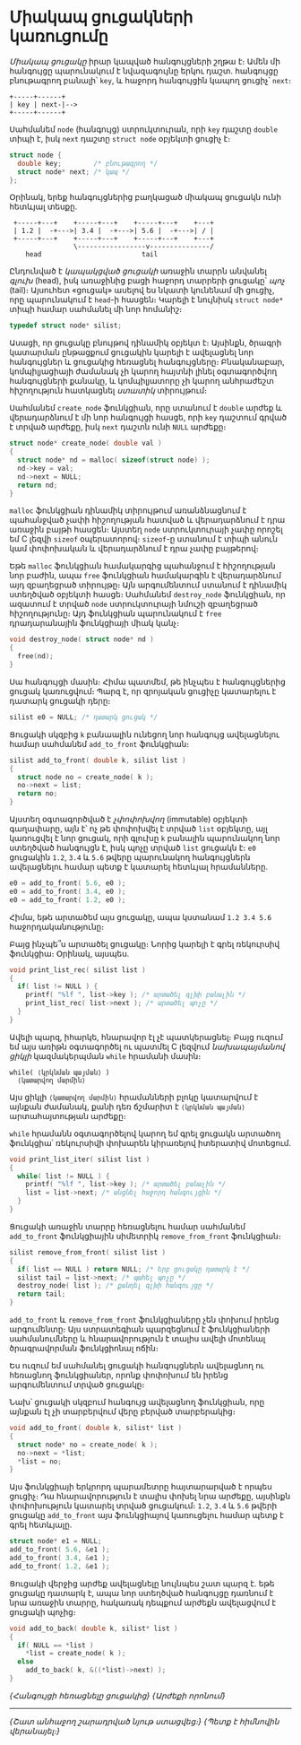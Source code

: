 # Միակապ ցուցակների կառուցումը

*Միակապ ցուցակը* իրար կապված հանգույցների շղթա է։ Ամեն մի հանգույցը պարունակում է նվազագույնը երկու դաշտ. հանգույցը բնութագրող բանալի՝ `key`, և հաջորդ հանգույցին կապող ցուցիչ՝ `next`։

```
+-----+------+
| key | next-|-->
+-----+------+
```

Սահմանեմ `node` (հանգույց) ստրուկտուրան, որի `key` դաշտը `double` տիպի է, իսկ `next` դաշտը `struct node` օբյեկտի ցուցիչ է։

```c
struct node {
  double key;        /* բնութագրող */
  struct node* next; /* կապ */
};
```

Օրինակ, երեք հանգույցներից բաղկացած միակապ ցուցակն ունի հետևյալ տեսքը.

```
 +-----+---+    +-----+---+    +-----+---+    +---+
 | 1.2 |  -+--->| 3.4 |  -+--->| 5.6 |  -+--->| / |
 +-----+---+    +-----+---+    +-----+---+    +---+
                \-----------------v---------------/
    head                         tail
```

Ընդունված է *կապակցված ցուցակի* առաջին տարրն անվանել *գլուխ* (head), իսկ առաջինից բացի հաջորդ տարրերի ցուցակը՝ *պոչ* (tail)։ Այսուհետ «ցուցակ» ասելով ես նկատի կունենամ մի ցուցիչ, որը պարունակում է `head`-ի հասցեն։ Կարելի է նույնիսկ `struct node*` տիպի համար սահմանել մի նոր հոմանիշ։ 

```c
typedef struct node* silist;
```

Ասացի, որ ցուցակը բնույթով դինամիկ օբյեկտ է։ Այսինքն, ծրագրի կատարման ընթացքում ցուցակին կարելի է ավելացնել նոր հանգույցներ և ցուցակից հեռացնել հանգույցները։ Բնականաբար, կոմպիլյացիայի ժամանակ չի կարող հայտնի լինել օգտագործվող հանգույցների քանակը, և կոմպիլյատորը չի կարող անհրաժեշտ հիշողություն հատկացնել *ստատիկ* տիրույթում։

Սահմանեմ `create_node` ֆունկցիան, որը ստանում է `double` արժեք և վերադարձնում է մի նոր հանգույցի հասցե, որի `key` դաշտում գրված է տրված արժեքը, իսկ `next` դաշտն ունի `NULL` արժեքը։

```c
struct node* create_node( double val )
{
  struct node* nd = malloc( sizeof(struct node) );
  nd->key = val;
  nd->next = NULL;
  return nd;
}
```

`malloc` ֆունկցիան դինամիկ տիրույթում առանձնացնում է պահանջված չափի հիշողության հատված և վերադարձնում է դրա առաջին բայթի հասցեն։ Այստեղ `node` ստրուկտուրայի չափը որոշել եմ C լեզվի `sizeof` օպերատորով։ `sizeof`-ը ստանում է տիպի անուն կամ փոփոխական և վերադարձնում է դրա չափը բայթերով։

Եթե `malloc` ֆունկցիան համակարգից պահանջում է հիշողության նոր բաժին, ապա `free` ֆունկցիան համակարգին է վերադարձնում այդ զբաղեցրած տիրույթը։ Այն արգումենտում ստանում է դինամիկ ստեղծված օբյեկտի հասցե։ Սահմանեմ `destroy_node` ֆունկցիան, որ ազատում է տրված `node` ստրուկտուրայի նմուշի զբաղեցրած հիշողությունը։ Այդ ֆունկցիան պարունակում է `free` դրադարանային ֆունկցիայի միակ կանչ։

```c
void destroy_node( struct node* nd )
{
  free(nd);
}
```

Սա հանգույցի մասին։ Հիմա պատմեմ, թե ինչպես է հանգույցներից ցուցակ կառուցվում։ Պարզ է, որ զրոյական ցուցիչը կատարելու է դատարկ ցուցակի դերը։

```c
silist e0 = NULL; /* դատարկ ցուցակ */
```

Ցուցակի սկզբից `k` բանաալին ունեցող նոր հանգույց ավելացնելու համար սահմանեմ `add_to_front` ֆունկցիան։

```c
silist add_to_front( double k, silist list )
{
  struct node no = create_node( k );
  no->next = list;
  return no;
}
```

Այստեղ օգտագործված է *չփոփոխվող* (immutable) օբյեկտի գաղափարը, այն է՝ ոչ թե փոփոխվել է տրված `list` օբյեկտը, այլ կառուցվել է նոր ցուցակ, որի գլուխը `k` բանալին պարունակող նոր ստեղծված հանգույցն է, իսկ պոչը տրված `list` ցուցակն է։ `e0` ցուցակին `1.2`, `3.4` և `5.6` թվերը պարունակող հանգույցներն ավելացնելու համար պետք է կատարել հետևյալ հրամանները․

```c
e0 = add_to_front( 5.6, e0 );
e0 = add_to_front( 3.4, e0 );
e0 = add_to_front( 1.2, e0 );
```

Հիմա, եթե արտածեմ այս ցուցակը, ապա կստանամ `1.2 3.4 5.6` հաջորդականությունը։

Բայց ինչպե՞ս արտածել ցուցակը։ Նորից կարելի է գրել ռեկուրսիվ ֆունկցիա։ Օրինակ, այսպես․

```c
void print_list_rec( silist list )
{
  if( list != NULL ) {
    printf( "%lf ", list->key ); /* արտածել գլխի բանալին */
    print_list_rec( list->next ); /* արտածել պոչը */
  }
}
```

Ավելի պարզ, իհարկե, հնարավոր էլ չէ պատկերացնել։ Բայց ուզում եմ այս առիթն օգտագործել ու պատմել C լեզվում *նախապայմանով ցիկլի* կազմակերպման `while` հրամանի մասին։

```
while( ⟨կրկնման պայման⟩ )
  ⟨կատարվող մարմին⟩
```

Այս ցիկլի `⟨կատարվող մարմին⟩` հրամանների բլոկը կատարվում է այնքան ժամանակ, քանի դեռ ճշմարիտ է `⟨կրկնման պայման⟩` արտահայտության արժեքը։

`while` հրամանն օգտագործելով կարող եմ գրել ցուցակն արտածող ֆունկցիա՝ ռեկուրսիվի փոխարեն կիրառելով իտերատիվ մոտեցում․

```c
void print_list_iter( silist list )
{
  while( list != NULL ) {
    printf( "%lf ", list->key ); /* արտածել բանալին */
    list = list->next; /* անցնել հաջորդ հանգույցին */
  }
}
```

Ցուցակի առաջին տարրը հեռացնելու համար սահմանեմ `add_to_front` ֆունկցիային սիմետրիկ `remove_from_front` ֆունկցիան։

```c
silist remove_from_front( silist list )
{
  if( list == NULL ) return NULL; /* երբ ցուցակը դատարկ է */
  silist tail = list->next; /* պահել պոչը */
  destroy_node( list ); /* քանդել գլխի հանգույցը */
  return tail;
}
```

`add_to_front` և `remove_from_front` ֆունկցիաները չեն փոխում իրենց արգումենտը։ Այս ստրատեգիան պարզեցնում է ֆունկցիաների սահմանումները և հնարավորություն է տալիս ավելի մոտենալ ծրագրավորման ֆունկցիոնալ ոճին։ 

Ես ուզում եմ սահմանել ցուցակի հանգույցներն ավելացնող ու հեռացնող ֆունկցիաներ, որոնք փոփոխում են իրենց արգումենտում տրված ցուցակը։

Նախ՝ ցուցակի սկզբում հանգույց ավելացնող ֆունկցիան, որը այնքան էլ չի տարբերվում վերը բերված տարբերակից։

```c
void add_to_front( double k, silist* list )
{
  struct node* no = create_node( k );
  no->next = *list;
  *list = no;
}
```

Այս ֆունկցիայի երկրորդ պարամետրը հայտարարված է որպես ցուցիչ։ Դա հնարավորություն է տալիս փոխել նրա արժեքը, այսինքն փոփոխություն կատարել տրված ցուցակում։ `1.2`, `3.4` և `5.6` թվերի ցուցակը `add_to_front` այս ֆունկցիայով կառուցելու համար պետք է գրել հետևյալը.

```c
struct node* e1 = NULL;
add_to_front( 5.6, &e1 );
add_to_front( 3.4, &e1 );
add_to_front( 1.2, &e1 );
```

Ցուցակի վերջից արժեք ավելացնելը նույնպես շատ պարզ է. եթե ցուցակը դատարկ է, ապա նոր ստեղծված հանգույցը դառնում է նրա առաջին տարրը, հակառակ դեպքում արժեքն ավելացվում է ցուցակի պոչից։

```c
void add_to_back( double k, silist* list )
{
  if( NULL == *list )
    *list = create_node( k );
  else
    add_to_back( k, &((*list)->next) );
}
```



*{Հանգույցի հեռացնելը ցուցակից}*
*{Արժեքի որոնում}*


***
*{Շատ անհաջող շարադրված նյութ ստացվեց։}* *{Պետք է հիմնովին վերանայել։}*



